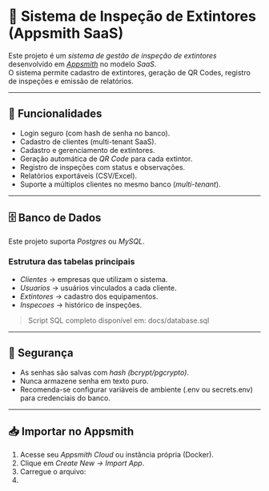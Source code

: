 # 🧯 Sistema de Inspeção de Extintores (Appsmith SaaS)

Este projeto é um *sistema de gestão de inspeção de extintores* desenvolvido em *[Appsmith](https://appsmith.com)* no modelo *SaaS*.  
O sistema permite cadastro de extintores, geração de QR Codes, registro de inspeções e emissão de relatórios.

---

## 🚀 Funcionalidades

- Login seguro (com hash de senha no banco).
- Cadastro de clientes (multi-tenant SaaS).
- Cadastro e gerenciamento de extintores.
- Geração automática de *QR Code* para cada extintor.
- Registro de inspeções com status e observações.
- Relatórios exportáveis (CSV/Excel).
- Suporte a múltiplos clientes no mesmo banco (*multi-tenant*).

---

## 🗄 Banco de Dados

Este projeto suporta *Postgres* ou *MySQL*.  

### Estrutura das tabelas principais
- *Clientes* → empresas que utilizam o sistema.  
- *Usuarios* → usuários vinculados a cada cliente.  
- *Extintores* → cadastro dos equipamentos.  
- *Inspecoes* → histórico de inspeções.  

> Script SQL completo disponível em: docs/database.sql

---

## 🔑 Segurança

- As senhas são salvas com *hash (bcrypt/pgcrypto)*.  
- Nunca armazene senha em texto puro.  
- Recomenda-se configurar variáveis de ambiente (.env ou secrets.env) para credenciais do banco.

---

## 📥 Importar no Appsmith

1. Acesse seu *Appsmith Cloud* ou instância própria (Docker).  
2. Clique em *Create New → Import App*.  
3. Carregue o arquivo:  
4.
